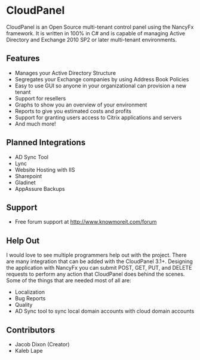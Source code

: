 CloudPanel
==========

CloudPanel is an Open Source multi-tenant control panel using the NancyFx framework. It is written in 100% in C# and is capable of managing Active Directory and Exchange 2010 SP2 or later multi-tenant environments.

## Features

* Manages your Active Directory Structure
* Segregates your Exchange companies by using Address Book Policies
* Easy to use GUI so anyone in your organizational can provision a new tenant
* Support for resellers
* Graphs to show you an overview of your environment
* Reports to give you estimated costs and profits
* Support for granting users access to Citrix applications and servers
* And much more!

## Planned Integrations
* AD Sync Tool
* Lync
* Website Hosting with IIS
* Sharepoint
* Gladinet
* AppAssure Backups

## Support
* Free forum support at http://www.knowmoreit.com/forum

## Help Out
I would love to see multiple programmers help out with the project. There are many integration that can be added with the CloudPanel 3.1+. Designing the application with NancyFx you can submit POST, GET, PUT, and DELETE requests to perform any action that CloudPanel does behind the scenes. Some of the things that are needed most of all are:

* Localization
* Bug Reports
* Quality
* AD Sync tool to sync local domain accounts with cloud domain accounts

## Contributors

* Jacob Dixon (Creator)
* Kaleb Lape


